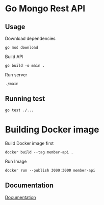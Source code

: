 # Go Mongo Rest API

## Usage

Download dependencies

`go mod download`

Build API

`go build -o main .`

Run server

`./main`

## Running test

`go test ./...`


# Building Docker image

Build Docker image first

`docker build --tag member-api .`

Run Image

`docker run --publish 3000:3000 member-api`

## Documentation

[Documentation](https://documenter.getpostman.com/view/17301583/U16bx9bD)


